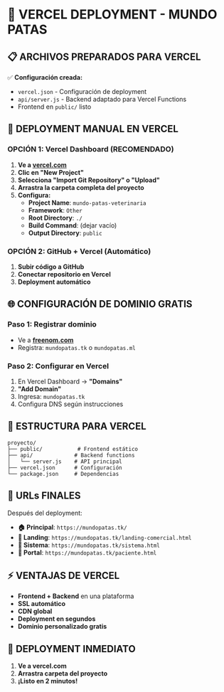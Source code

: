 # 🚀 VERCEL DEPLOYMENT - MUNDO PATAS

## 📋 **ARCHIVOS PREPARADOS PARA VERCEL**

✅ **Configuración creada:**
- `vercel.json` - Configuración de deployment
- `api/server.js` - Backend adaptado para Vercel Functions
- Frontend en `public/` listo

## 🎯 **DEPLOYMENT MANUAL EN VERCEL**

### **OPCIÓN 1: Vercel Dashboard (RECOMENDADO)**

1. **Ve a [vercel.com](https://vercel.com)**
2. **Clic en "New Project"**
3. **Selecciona "Import Git Repository" o "Upload"**
4. **Arrastra la carpeta completa del proyecto**
5. **Configura:**
   - **Project Name**: `mundo-patas-veterinaria`
   - **Framework**: `Other`
   - **Root Directory**: `./`
   - **Build Command**: (dejar vacío)
   - **Output Directory**: `public`

### **OPCIÓN 2: GitHub + Vercel (Automático)**

1. **Subir código a GitHub**
2. **Conectar repositorio en Vercel**
3. **Deployment automático**

## 🌐 **CONFIGURACIÓN DE DOMINIO GRATIS**

### **Paso 1: Registrar dominio**
- Ve a **[freenom.com](https://freenom.com)**
- Registra: `mundopatas.tk` o `mundopatas.ml`

### **Paso 2: Configurar en Vercel**
1. En Vercel Dashboard → **"Domains"**
2. **"Add Domain"**
3. Ingresa: `mundopatas.tk`
4. Configura DNS según instrucciones

## 📁 **ESTRUCTURA PARA VERCEL**

```
proyecto/
├── public/           # Frontend estático
├── api/             # Backend functions
│   └── server.js    # API principal
├── vercel.json      # Configuración
└── package.json     # Dependencias
```

## 🎉 **URLs FINALES**

Después del deployment:
- **🏠 Principal**: `https://mundopatas.tk/`
- **💼 Landing**: `https://mundopatas.tk/landing-comercial.html`
- **🏥 Sistema**: `https://mundopatas.tk/sistema.html`
- **👥 Portal**: `https://mundopatas.tk/paciente.html`

## ⚡ **VENTAJAS DE VERCEL**

- **Frontend + Backend** en una plataforma
- **SSL automático**
- **CDN global**
- **Deployment en segundos**
- **Dominio personalizado gratis**

## 🚀 **DEPLOYMENT INMEDIATO**

1. **Ve a vercel.com**
2. **Arrastra carpeta del proyecto**
3. **¡Listo en 2 minutos!**
